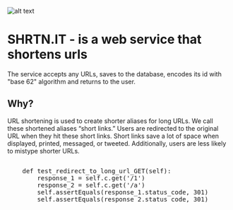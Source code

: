 ![alt text](https://www.google.com/search?q=short+url+logo&client=ubuntu&channel=fs&source=lnms&tbm=isch&sa=X&ved=0ahUKEwiF-JOJs9DiAhUO0qYKHdwPBe0Q_AUIECgB&biw=1366&bih=639#imgdii=GTOl9wHWOLaEpM:&imgrc=q1Xifs_ZnS0a3M:)

<h1>SHRTN.IT - is a web service that shortens urls</h1>
<p>The service accepts any URLs, saves to the database, encodes its id with "base 62" algorithm and returns to the user.</p>
<h2>Why?</h2>
<p>URL shortening is used to create shorter aliases for long URLs. We call these shortened aliases “short links.” Users are redirected to the original URL when they hit these short links. Short links save a lot of space when displayed, printed, messaged, or tweeted. Additionally, users are less likely to mistype shorter URLs.</p>
<h2></h2>
<pre>
    def test_redirect_to_long_url_GET(self):
        response_1 = self.c.get('/1')
        response_2 = self.c.get('/a')
        self.assertEquals(response_1.status_code, 301)
        self.assertEquals(response_2.status_code, 301)
</pre>

